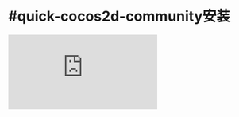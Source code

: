 #quick-cocos2d-community安装
======
![查看](https://brightereyer.github.io/2018/11/11/articles/2018/11/11/1541909573000.html)
